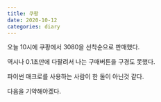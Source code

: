 ```yaml
---
title: 쿠팡
date: 2020-10-12
categories: diary
---
```

오늘 10시에 쿠팡에서 3080을 선착순으로 판매했다.

역시나 0.1초만에 다팔려서 나는 구매버튼을 구경도 못했다.

파이썬 매크로를 사용하는 사람이 한 둘이 아닌것 같다.

다음을 기약해야겠다.
